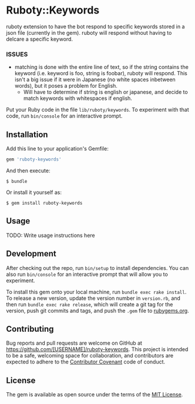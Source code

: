 # Ruboty::Keywords

ruboty extension to have the bot respond to specific keywords stored in a json file (currently in the gem).
ruboty will respond without having to delcare a specific keyword.

### ISSUES

- matching is done with the entire line of text, so if the string contains the keyword (i.e. keyword is foo, string is foobar), ruboty will respond. This isn't a big issue if it were in Japanese (no white spaces inbetween words), but it poses a problem for English.
  - Will have to determine if string is english or japanese, and decide to match keywords with whitespaces if english.

Put your Ruby code in the file `lib/ruboty/keywords`. To experiment with that code, run `bin/console` for an interactive prompt.

## Installation

Add this line to your application's Gemfile:

```ruby
gem 'ruboty-keywords'
```

And then execute:

    $ bundle

Or install it yourself as:

    $ gem install ruboty-keywords

## Usage

TODO: Write usage instructions here

## Development

After checking out the repo, run `bin/setup` to install dependencies. You can also run `bin/console` for an interactive prompt that will allow you to experiment.

To install this gem onto your local machine, run `bundle exec rake install`. To release a new version, update the version number in `version.rb`, and then run `bundle exec rake release`, which will create a git tag for the version, push git commits and tags, and push the `.gem` file to [rubygems.org](https://rubygems.org).

## Contributing

Bug reports and pull requests are welcome on GitHub at https://github.com/[USERNAME]/ruboty-keywords. This project is intended to be a safe, welcoming space for collaboration, and contributors are expected to adhere to the [Contributor Covenant](http://contributor-covenant.org) code of conduct.


## License

The gem is available as open source under the terms of the [MIT License](http://opensource.org/licenses/MIT).

